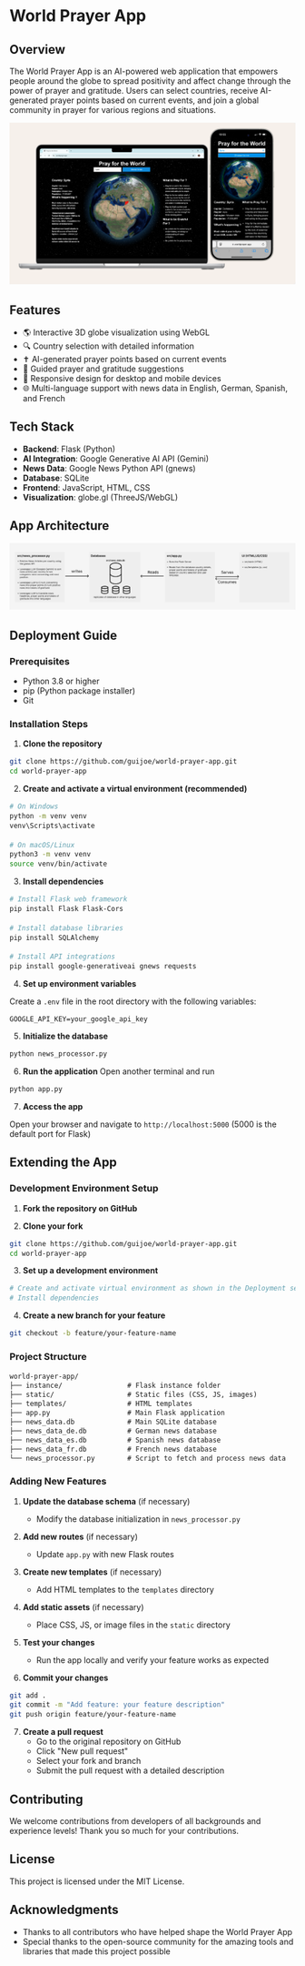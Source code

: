 # World Prayer App

## Overview

The World Prayer App is an AI-powered web application that empowers people around the globe to spread positivity and affect change through the power of prayer and gratitude. Users can select countries, receive AI-generated prayer points based on current events, and join a global community in prayer for various regions and situations.

![World Prayer App on Desktop and Mobile](https://github.com/guijoe/world-prayer-app/blob/main/images/app.PNG)

## Features

- 🌎 Interactive 3D globe visualization using WebGL
- 🔍 Country selection with detailed information
- ✝️ AI-generated prayer points based on current events
- 🙏 Guided prayer and gratitude suggestions
- 📱 Responsive design for desktop and mobile devices
- 🌐 Multi-language support with news data in English, German, Spanish, and French

## Tech Stack

- **Backend**: Flask (Python)
- **AI Integration**: Google Generative AI API (Gemini)
- **News Data**: Google News Python API (gnews)
- **Database**: SQLite
- **Frontend**: JavaScript, HTML, CSS
- **Visualization**: globe.gl (ThreeJS/WebGL)

## App Architecture

![World Prayer App on Desktop and Mobile](https://github.com/guijoe/world-prayer-app/blob/main/images/architecture.PNG)

## Deployment Guide

### Prerequisites

- Python 3.8 or higher
- pip (Python package installer)
- Git

### Installation Steps

1. **Clone the repository**

```bash
git clone https://github.com/guijoe/world-prayer-app.git
cd world-prayer-app
```

2. **Create and activate a virtual environment (recommended)**

```bash
# On Windows
python -m venv venv
venv\Scripts\activate

# On macOS/Linux
python3 -m venv venv
source venv/bin/activate
```

3. **Install dependencies**

```bash
# Install Flask web framework
pip install Flask Flask-Cors

# Install database libraries
pip install SQLAlchemy

# Install API integrations
pip install google-generativeai gnews requests
```

4. **Set up environment variables**

Create a `.env` file in the root directory with the following variables:

```
GOOGLE_API_KEY=your_google_api_key
```

5. **Initialize the database**

```bash
python news_processor.py
```

6. **Run the application**
Open another terminal and run

```bash
python app.py
```

7. **Access the app**

Open your browser and navigate to `http://localhost:5000` (5000 is the default port for Flask)

## Extending the App

### Development Environment Setup

1. **Fork the repository on GitHub**

2. **Clone your fork**

```bash
git clone https://github.com/guijoe/world-prayer-app.git
cd world-prayer-app
```

3. **Set up a development environment**

```bash
# Create and activate virtual environment as shown in the Deployment section
# Install dependencies
```

4. **Create a new branch for your feature**

```bash
git checkout -b feature/your-feature-name
```

### Project Structure

```
world-prayer-app/
├── instance/                # Flask instance folder
├── static/                  # Static files (CSS, JS, images)
├── templates/               # HTML templates
├── app.py                   # Main Flask application
├── news_data.db             # Main SQLite database
├── news_data_de.db          # German news database
├── news_data_es.db          # Spanish news database
├── news_data_fr.db          # French news database
└── news_processor.py        # Script to fetch and process news data
```

### Adding New Features

1. **Update the database schema** (if necessary)
   - Modify the database initialization in `news_processor.py`

2. **Add new routes** (if necessary)
   - Update `app.py` with new Flask routes

3. **Create new templates** (if necessary)
   - Add HTML templates to the `templates` directory

4. **Add static assets** (if necessary)
   - Place CSS, JS, or image files in the `static` directory

5. **Test your changes**
   - Run the app locally and verify your feature works as expected

6. **Commit your changes**

```bash
git add .
git commit -m "Add feature: your feature description"
git push origin feature/your-feature-name
```

7. **Create a pull request**
   - Go to the original repository on GitHub
   - Click "New pull request"
   - Select your fork and branch
   - Submit the pull request with a detailed description

## Contributing

We welcome contributions from developers of all backgrounds and experience levels! Thank you so much for your contributions.

## License

This project is licensed under the MIT License.

## Acknowledgments

- Thanks to all contributors who have helped shape the World Prayer App
- Special thanks to the open-source community for the amazing tools and libraries that made this project possible
